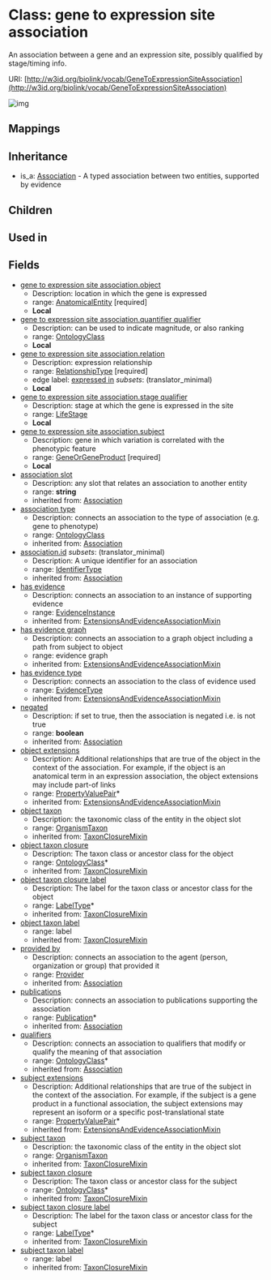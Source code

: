 # Class: gene to expression site association


An association between a gene and an expression site, possibly qualified by stage/timing info.

URI: [http://w3id.org/biolink/vocab/GeneToExpressionSiteAssociation](http://w3id.org/biolink/vocab/GeneToExpressionSiteAssociation)

![img](http://yuml.me/diagram/nofunky;dir:TB/class/\[GeneToExpressionSiteAssociation|subject_taxon_closure_label(i):label_type%20*;object_taxon_closure_label(i):label_type%20*;has_evidence(i):evidence_instance%20%3F;id(i):identifier_type%20%3F;negated(i):boolean%20%3F;association_slot(i):string%20%3F]-%20provided%20by(i)%20%3F>\[Provider],%20\[GeneToExpressionSiteAssociation]-%20publications(i)%20*>\[Publication],%20\[GeneToExpressionSiteAssociation]-%20qualifiers(i)%20*>\[OntologyClass],%20\[GeneToExpressionSiteAssociation]-%20association%20type(i)%20%3F>\[OntologyClass],%20\[GeneToExpressionSiteAssociation]-%20has%20evidence%20type(i)%20%3F>\[EvidenceType],%20\[GeneToExpressionSiteAssociation]-%20object%20extensions(i)%20*>\[PropertyValuePair],%20\[GeneToExpressionSiteAssociation]-%20subject%20extensions(i)%20*>\[PropertyValuePair],%20\[GeneToExpressionSiteAssociation]-%20object%20taxon%20closure(i)%20*>\[OntologyClass],%20\[GeneToExpressionSiteAssociation]-%20object%20taxon(i)%20%3F>\[OrganismTaxon],%20\[GeneToExpressionSiteAssociation]-%20subject%20taxon%20closure(i)%20*>\[OntologyClass],%20\[GeneToExpressionSiteAssociation]-%20subject%20taxon(i)%20%3F>\[OrganismTaxon],%20\[GeneToExpressionSiteAssociation]-%20relation>\[RelationshipType],%20\[GeneToExpressionSiteAssociation]-%20object>\[AnatomicalEntity],%20\[GeneToExpressionSiteAssociation]-%20subject>\[GeneOrGeneProduct],%20\[GeneToExpressionSiteAssociation]-%20quantifier%20qualifier%20%3F>\[OntologyClass],%20\[GeneToExpressionSiteAssociation]-%20stage%20qualifier%20%3F>\[LifeStage],%20\[Association]^-\[GeneToExpressionSiteAssociation])
## Mappings

## Inheritance

 *  is_a: [Association](Association.md) - A typed association between two entities, supported by evidence
## Children

## Used in

## Fields

 * [gene to expression site association.object](gene_to_expression_site_association_object.md)
    * Description: location in which the gene is expressed
    * range: [AnatomicalEntity](AnatomicalEntity.md) [required]
    * __Local__
 * [gene to expression site association.quantifier qualifier](gene_to_expression_site_association_quantifier_qualifier.md)
    * Description: can be used to indicate magnitude, or also ranking
    * range: [OntologyClass](OntologyClass.md)
    * __Local__
 * [gene to expression site association.relation](gene_to_expression_site_association_relation.md)
    * Description: expression relationship
    * range: [RelationshipType](RelationshipType.md) [required]
    * edge label: [expressed in](expressed_in.md) *subsets*: (translator_minimal)
    * __Local__
 * [gene to expression site association.stage qualifier](gene_to_expression_site_association_stage_qualifier.md)
    * Description: stage at which the gene is expressed in the site
    * range: [LifeStage](LifeStage.md)
    * __Local__
 * [gene to expression site association.subject](gene_to_expression_site_association_subject.md)
    * Description: gene in which variation is correlated with the phenotypic feature
    * range: [GeneOrGeneProduct](GeneOrGeneProduct.md) [required]
    * __Local__
 * [association slot](association_slot.md)
    * Description: any slot that relates an association to another entity
    * range: **string**
    * inherited from: [Association](Association.md)
 * [association type](association_type.md)
    * Description: connects an association to the type of association (e.g. gene to phenotype)
    * range: [OntologyClass](OntologyClass.md)
    * inherited from: [Association](Association.md)
 * [association.id](association_id.md) *subsets*: (translator_minimal)
    * Description: A unique identifier for an association
    * range: [IdentifierType](IdentifierType.md)
    * inherited from: [Association](Association.md)
 * [has evidence](has_evidence.md)
    * Description: connects an association to an instance of supporting evidence
    * range: [EvidenceInstance](EvidenceInstance.md)
    * inherited from: [ExtensionsAndEvidenceAssociationMixin](ExtensionsAndEvidenceAssociationMixin.md)
 * [has evidence graph](has_evidence_graph.md)
    * Description: connects an association to a graph object including a path from subject to object
    * range: evidence graph
    * inherited from: [ExtensionsAndEvidenceAssociationMixin](ExtensionsAndEvidenceAssociationMixin.md)
 * [has evidence type](has_evidence_type.md)
    * Description: connects an association to the class of evidence used
    * range: [EvidenceType](EvidenceType.md)
    * inherited from: [ExtensionsAndEvidenceAssociationMixin](ExtensionsAndEvidenceAssociationMixin.md)
 * [negated](negated.md)
    * Description: if set to true, then the association is negated i.e. is not true
    * range: **boolean**
    * inherited from: [Association](Association.md)
 * [object extensions](object_extensions.md)
    * Description: Additional relationships that are true of the object in the context of the association. For example, if the object is an anatomical term in an expression association, the object extensions may include part-of links
    * range: [PropertyValuePair](PropertyValuePair.md)*
    * inherited from: [ExtensionsAndEvidenceAssociationMixin](ExtensionsAndEvidenceAssociationMixin.md)
 * [object taxon](object_taxon.md)
    * Description: the taxonomic class of the entity in the object slot
    * range: [OrganismTaxon](OrganismTaxon.md)
    * inherited from: [TaxonClosureMixin](TaxonClosureMixin.md)
 * [object taxon closure](object_taxon_closure.md)
    * Description: The taxon class or ancestor class for the object
    * range: [OntologyClass](OntologyClass.md)*
    * inherited from: [TaxonClosureMixin](TaxonClosureMixin.md)
 * [object taxon closure label](object_taxon_closure_label.md)
    * Description: The label for the taxon class or ancestor class for the object
    * range: [LabelType](LabelType.md)*
    * inherited from: [TaxonClosureMixin](TaxonClosureMixin.md)
 * [object taxon label](object_taxon_label.md)
    * range: label
    * inherited from: [TaxonClosureMixin](TaxonClosureMixin.md)
 * [provided by](provided_by.md)
    * Description: connects an association to the agent (person, organization or group) that provided it
    * range: [Provider](Provider.md)
    * inherited from: [Association](Association.md)
 * [publications](publications.md)
    * Description: connects an association to publications supporting the association
    * range: [Publication](Publication.md)*
    * inherited from: [Association](Association.md)
 * [qualifiers](qualifiers.md)
    * Description: connects an association to qualifiers that modify or qualify the meaning of that association
    * range: [OntologyClass](OntologyClass.md)*
    * inherited from: [Association](Association.md)
 * [subject extensions](subject_extensions.md)
    * Description: Additional relationships that are true of the subject in the context of the association. For example, if the subject is a gene product in a functional association, the subject extensions may represent  an isoform or a specific post-translational state
    * range: [PropertyValuePair](PropertyValuePair.md)*
    * inherited from: [ExtensionsAndEvidenceAssociationMixin](ExtensionsAndEvidenceAssociationMixin.md)
 * [subject taxon](subject_taxon.md)
    * Description: the taxonomic class of the entity in the object slot
    * range: [OrganismTaxon](OrganismTaxon.md)
    * inherited from: [TaxonClosureMixin](TaxonClosureMixin.md)
 * [subject taxon closure](subject_taxon_closure.md)
    * Description: The taxon class or ancestor class for the subject
    * range: [OntologyClass](OntologyClass.md)*
    * inherited from: [TaxonClosureMixin](TaxonClosureMixin.md)
 * [subject taxon closure label](subject_taxon_closure_label.md)
    * Description: The label for the taxon class or ancestor class for the subject
    * range: [LabelType](LabelType.md)*
    * inherited from: [TaxonClosureMixin](TaxonClosureMixin.md)
 * [subject taxon label](subject_taxon_label.md)
    * range: label
    * inherited from: [TaxonClosureMixin](TaxonClosureMixin.md)
